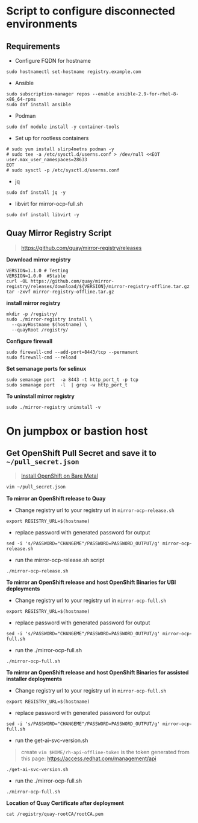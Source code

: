 # Script to configure disconnected environments

## Requirements
* Configure FQDN for hostname 
```
sudo hostnamectl set-hostname registry.example.com
```
* Ansible 
```
sudo subscription-manager repos --enable ansible-2.9-for-rhel-8-x86_64-rpms
sudo dnf install ansible
```
* Podman
```
sudo dnf module install -y container-tools
```
* Set up for rootless containers
```
# sudo yum install slirp4netns podman -y
# sudo tee -a /etc/sysctl.d/userns.conf > /dev/null <<EOT
user.max_user_namespaces=28633
EOT
# sudo sysctl -p /etc/sysctl.d/userns.conf
```
* jq 
```
sudo dnf install jq -y
```
* libvirt for mirror-ocp-full.sh 
```
sudo dnf install libvirt -y
```
## Quay Mirror Registry Script
> https://github.com/quay/mirror-registry/releases

**Download mirror registry**
```
VERSION=1.1.0 # Testing
VERSION=1.0.0  #Stable
curl -OL https://github.com/quay/mirror-registry/releases/download/${VERSION}/mirror-registry-offline.tar.gz
tar -zxvf mirror-registry-offline.tar.gz
```
**install mirror registry**
```
mkdir -p /registry/
sudo ./mirror-registry install \
  --quayHostname $(hostname) \
  --quayRoot /registry/
```

**Configure firewall**

```
sudo firewall-cmd --add-port=8443/tcp --permanent
sudo firewall-cmd --reload
```

**Set semanage ports for selinux**
```
sudo semanage port  -a 8443 -t http_port_t -p tcp
sudo semanage port  -l  | grep -w http_port_t
```


**To uninstall mirror registry**
```
sudo ./mirror-registry uninstall -v
```


# On jumpbox or bastion host

## Get OpenShift Pull Secret and save it to `~/pull_secret.json`
> [Install OpenShift on Bare Metal](https://console.redhat.com/openshift/install/metal/installer-provisioned)

```bash
vim ~/pull_secret.json
```

**To mirror an OpenShift release to Quay**
* Change registry url to your registry url in `mirror-ocp-release.sh`
```
export REGISTRY_URL=$(hostname)
```

* replace password with generated password for output
```
sed -i 's/PASSWORD="CHANGEME"/PASSWORD=PASSWORD_OUTPUT/g' mirror-ocp-release.sh
```

* run the mirror-ocp-release.sh script
```
./mirror-ocp-release.sh
```

**To mirror an OpenShift release and host OpenShift Binaries for UBI deployments**
* Change registry url to your registry url in `mirror-ocp-full.sh`
```
export REGISTRY_URL=$(hostname)
```
* replace password with generated password for output
```
sed -i 's/PASSWORD="CHANGEME"/PASSWORD=PASSWORD_OUTPUT/g' mirror-ocp-full.sh
```

* run the ./mirror-ocp-full.sh
```
./mirror-ocp-full.sh
```

**To mirror an OpenShift release and host OpenShift Binaries for assisted installer deployments**
* Change registry url to your registry url in `mirror-ocp-full.sh`
```
export REGISTRY_URL=$(hostname)
```
* replace password with generated password for output
```
sed -i 's/PASSWORD="CHANGEME"/PASSWORD=PASSWORD_OUTPUT/g' mirror-ocp-full.sh
```
* run the get-ai-svc-version.sh
> create `vim $HOME/rh-api-offline-token` is the token generated from this page: https://access.redhat.com/management/api
```
./get-ai-svc-version.sh
```

* run the ./mirror-ocp-full.sh
```
./mirror-ocp-full.sh
```

**Location of Quay Certificate after deployment**
```
cat /registry/quay-rootCA/rootCA.pem
```
